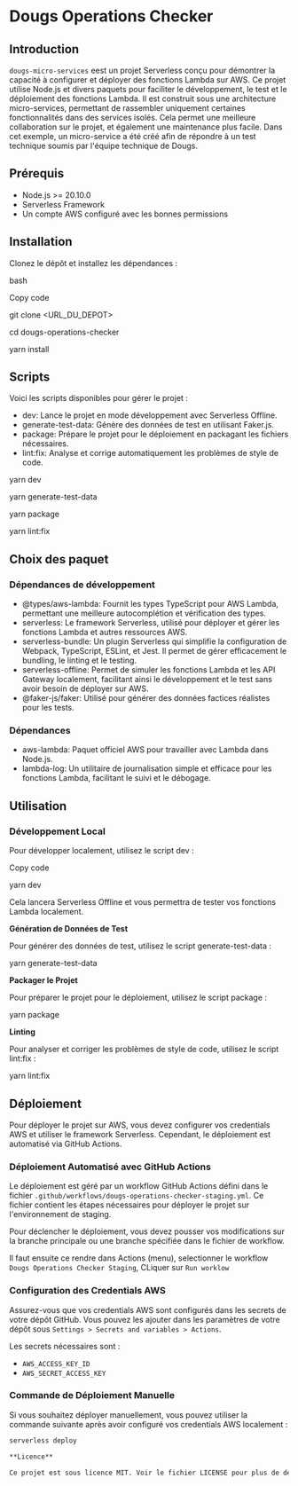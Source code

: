 ﻿# Dougs Operations Checker

## Introduction

`dougs-micro-services` eest un projet Serverless conçu pour démontrer la capacité à configurer et déployer des fonctions Lambda sur AWS. Ce projet utilise Node.js et divers paquets pour faciliter le développement, le test et le déploiement des fonctions Lambda. Il est construit sous une architecture micro-services, permettant de rassembler uniquement certaines fonctionnalités dans des services isolés. Cela permet une meilleure collaboration sur le projet, et également une maintenance plus facile. Dans cet exemple, un micro-service a été créé afin de répondre à un test technique soumis par l'équipe technique de Dougs.

## Prérequis

- Node.js >= 20.10.0
- Serverless Framework
- Un compte AWS configuré avec les bonnes permissions

## Installation

Clonez le dépôt et installez les dépendances :

bash

Copy code

git clone <URL\_DU\_DEPOT>

cd dougs-operations-checker

yarn install

## Scripts

Voici les scripts disponibles pour gérer le projet :

- dev: Lance le projet en mode développement avec Serverless Offline.
- generate-test-data: Génère des données de test en utilisant Faker.js.
- package: Prépare le projet pour le déploiement en packagant les fichiers nécessaires.
- lint:fix: Analyse et corrige automatiquement les problèmes de style de code.

yarn dev

yarn generate-test-data

yarn package

yarn lint:fix

## Choix des paquet

### Dépendances de développement

- @types/aws-lambda: Fournit les types TypeScript pour AWS Lambda, permettant une meilleure autocomplétion et vérification des types.
- serverless: Le framework Serverless, utilisé pour déployer et gérer les fonctions Lambda et autres ressources AWS.
- serverless-bundle: Un plugin Serverless qui simplifie la configuration de Webpack, TypeScript, ESLint, et Jest. Il permet de gérer efficacement le bundling, le linting et le testing.
- serverless-offline: Permet de simuler les fonctions Lambda et les API Gateway localement, facilitant ainsi le développement et le test sans avoir besoin de déployer sur AWS.
- @faker-js/faker: Utilisé pour générer des données factices réalistes pour les tests.

### Dépendances

- aws-lambda: Paquet officiel AWS pour travailler avec Lambda dans Node.js.
- lambda-log: Un utilitaire de journalisation simple et efficace pour les fonctions Lambda, facilitant le suivi et le débogage.

## Utilisation

### Développement Local

Pour développer localement, utilisez le script dev :

Copy code

yarn dev

Cela lancera Serverless Offline et vous permettra de tester vos fonctions Lambda localement.

**Génération de Données de Test**

Pour générer des données de test, utilisez le script generate-test-data :

yarn generate-test-data

**Packager le Projet**

Pour préparer le projet pour le déploiement, utilisez le script package :

yarn package

**Linting**

Pour analyser et corriger les problèmes de style de code, utilisez le script lint:fix :

yarn lint:fix

## Déploiement

Pour déployer le projet sur AWS, vous devez configurer vos credentials AWS et utiliser le framework Serverless. Cependant, le déploiement est automatisé via GitHub Actions.

### Déploiement Automatisé avec GitHub Actions

Le déploiement est géré par un workflow GitHub Actions défini dans le fichier `.github/workflows/dougs-operations-checker-staging.yml`. Ce fichier contient les étapes nécessaires pour déployer le projet sur l'environnement de staging.

Pour déclencher le déploiement, vous devez pousser vos modifications sur la branche principale ou une branche spécifiée dans le fichier de workflow.

Il faut ensuite ce rendre dans Actions (menu), 
selectionner le workflow `Dougs Operations Checker Staging`,
CLiquer sur `Run worklow`

### Configuration des Credentials AWS

Assurez-vous que vos credentials AWS sont configurés dans les secrets de votre dépôt GitHub. Vous pouvez les ajouter dans les paramètres de votre dépôt sous `Settings > Secrets and variables > Actions`.

Les secrets nécessaires sont :

- `AWS_ACCESS_KEY_ID`
- `AWS_SECRET_ACCESS_KEY`

### Commande de Déploiement Manuelle

Si vous souhaitez déployer manuellement, vous pouvez utiliser la commande suivante après avoir configuré vos credentials AWS localement :

```bash
serverless deploy

**Licence**

Ce projet est sous licence MIT. Voir le fichier LICENSE pour plus de détails.

